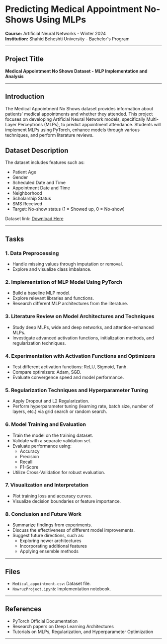# Predicting Medical Appointment No-Shows Using MLPs

**Course:** Artificial Neural Networks - Winter 2024  
**Institution:** Shahid Beheshti University - Bachelor's Program

---

## Project Title
**Medical Appointment No Shows Dataset - MLP Implementation and Analysis**

---

## Introduction
The Medical Appointment No Shows dataset provides information about patients' medical appointments and whether they attended. This project focuses on developing Artificial Neural Network models, specifically Multi-Layer Perceptrons (MLPs), to predict appointment attendance. Students will implement MLPs using PyTorch, enhance models through various techniques, and perform literature reviews.

## Dataset Description
The dataset includes features such as:
- Patient Age
- Gender
- Scheduled Date and Time
- Appointment Date and Time
- Neighborhood
- Scholarship Status
- SMS Received
- Target: No-show status (1 = Showed up, 0 = No-show)

Dataset link: [Download Here](https://www.kaggle.com/datasets/joniarroba/noshowappointments/download?datasetVersionNumber=5)

---

## Tasks

### 1. Data Preprocessing
- Handle missing values through imputation or removal.
- Explore and visualize class imbalance.

### 2. Implementation of MLP Model Using PyTorch
- Build a baseline MLP model.
- Explore relevant libraries and functions.
- Research different MLP architectures from the literature.

### 3. Literature Review on Model Architectures and Techniques
- Study deep MLPs, wide and deep networks, and attention-enhanced MLPs.
- Investigate advanced activation functions, initialization methods, and regularization techniques.

### 4. Experimentation with Activation Functions and Optimizers
- Test different activation functions: ReLU, Sigmoid, Tanh.
- Compare optimizers: Adam, SGD.
- Evaluate convergence speed and model performance.

### 5. Regularization Techniques and Hyperparameter Tuning
- Apply Dropout and L2 Regularization.
- Perform hyperparameter tuning (learning rate, batch size, number of layers, etc.) via grid search or random search.

### 6. Model Training and Evaluation
- Train the model on the training dataset.
- Validate with a separate validation set.
- Evaluate performance using:
  - Accuracy
  - Precision
  - Recall
  - F1-Score
- Utilize Cross-Validation for robust evaluation.

### 7. Visualization and Interpretation
- Plot training loss and accuracy curves.
- Visualize decision boundaries or feature importance.

### 8. Conclusion and Future Work
- Summarize findings from experiments.
- Discuss the effectiveness of different model improvements.
- Suggest future directions, such as:
  - Exploring newer architectures
  - Incorporating additional features
  - Applying ensemble methods

---


## Files
- `Medical_appointment.csv`: Dataset file.
- `NowruzProject.ipynb`: Implementation notebook.

---

## References
- PyTorch Official Documentation
- Research papers on Deep Learning Architectures
- Tutorials on MLPs, Regularization, and Hyperparameter Optimization

---
